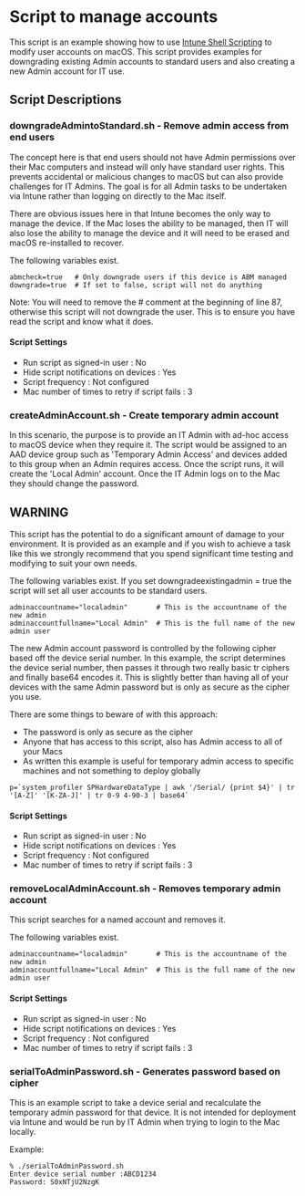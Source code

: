 # Script to manage accounts

This script is an example showing how to use [Intune Shell Scripting](https://docs.microsoft.com/en-us/mem/intune/apps/macos-shell-scripts) to modify user accounts on macOS. This script provides examples for downgrading existing Admin accounts to standard users and also creating a new Admin account for IT use.

## Script Descriptions

### downgradeAdmintoStandard.sh - Remove admin access from end users

The concept here is that end users should not have Admin permissions over their Mac computers and instead will only have standard user rights. This prevents accidental or malicious changes to macOS but can also provide challenges for IT Admins. The goal is for all Admin tasks to be undertaken via Intune rather than logging on directly to the Mac itself.

There are obvious issues here in that Intune becomes the only way to manage the device. If the Mac loses the ability to be managed, then IT will also lose the ability to manage the device and it will need to be erased and macOS re-installed to recover.

The following variables exist.

```
abmcheck=true   # Only downgrade users if this device is ABM managed
downgrade=true  # If set to false, script will not do anything
```

Note: You will need to remove the # comment at the beginning of line 87, otherwise this script will not downgrade the user. This is to ensure you have read the script and know what it does.

#### Script Settings

- Run script as signed-in user : No
- Hide script notifications on devices : Yes
- Script frequency : Not configured
- Mac number of times to retry if script fails : 3

### createAdminAccount.sh - Create temporary admin account

In this scenario, the purpose is to provide an IT Admin with ad-hoc access to macOS device when they require it.  The script would be assigned to an AAD device group such as 'Temporary Admin Access' and devices added to this group when an Admin requires access. Once the script runs, it will create the 'Local Admin' account. Once the IT Admin logs on to the Mac they should change the password.

## WARNING

This script has the potential to do a significant amount of damage to your environment. It is provided as an example and if you wish to achieve a task like this we strongly recommend that you spend significant time testing and modifying to suit your own needs.

The following variables exist. If you set downgradeexistingadmin = true the script will set all user accounts to be standard users.
```
adminaccountname="localadmin"       # This is the accountname of the new admin
adminaccountfullname="Local Admin"  # This is the full name of the new admin user
```

The new Admin account password is controlled by the following cipher based off the device serial number. In this example, the script determines the device serial number, then passes it through two really basic tr ciphers and finally base64 encodes it. This is slightly better than having all of your devices with the same Admin password but is only as secure as the cipher you use.

There are some things to beware of with this approach:

- The password is only as secure as the cipher
- Anyone that has access to this script, also has Admin access to all of your Macs
- As written this example is useful for temporary admin access to specific machines and not something to deploy globally

```
p=`system_profiler SPHardwareDataType | awk '/Serial/ {print $4}' | tr '[A-Z]' '[K-ZA-J]' | tr 0-9 4-90-3 | base64`
```
#### Script Settings

- Run script as signed-in user : No
- Hide script notifications on devices : Yes
- Script frequency : Not configured
- Mac number of times to retry if script fails : 3

### removeLocalAdminAccount.sh - Removes temporary admin account

This script searches for a named account and removes it.

The following variables exist.

```
adminaccountname="localadmin"       # This is the accountname of the new admin
adminaccountfullname="Local Admin"  # This is the full name of the new admin user
```

#### Script Settings

- Run script as signed-in user : No
- Hide script notifications on devices : Yes
- Script frequency : Not configured
- Mac number of times to retry if script fails : 3

### serialToAdminPassword.sh - Generates password based on cipher

This is an example script to take a device serial and recalculate the temporary admin password for that device. It is not intended for deployment via Intune and would be run by IT Admin when trying to login to the Mac locally.

Example:

```
% ./serialToAdminPassword.sh
Enter device serial number :ABCD1234
Password: S0xNTjU2NzgK
```

